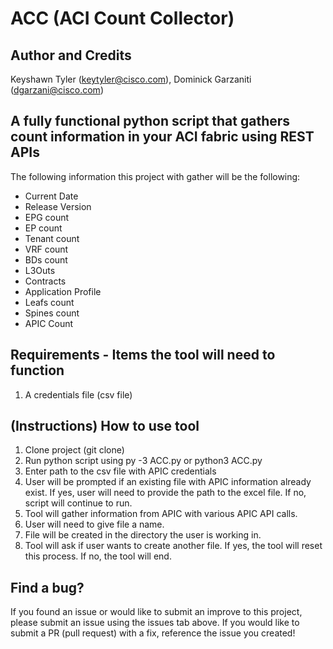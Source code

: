 # ACC (ACI Count Collector) 

## Author and Credits 
Keyshawn Tyler (keytyler@cisco.com), Dominick Garzaniti (dgarzani@cisco.com)

## A fully functional python script that gathers count information in your ACI fabric using REST APIs
The following information this project with gather will be the following:
* Current Date
* Release Version
* EPG count 
* EP count
* Tenant count
* VRF count
* BDs count
* L3Outs
* Contracts
* Application Profile
* Leafs count
* Spines count
* APIC Count

## Requirements - Items the tool will need to function 
1. A credentials file (csv file)

## (Instructions) How to use tool
1. Clone project (git clone)
2. Run python script using py -3 ACC.py or python3 ACC.py 
3. Enter path to the csv file with APIC credentials
4. User will be prompted if an existing file with APIC information already exist. If yes, user will need to provide the path to the excel file. If no, script will continue to run. 
5. Tool will gather information from APIC with various APIC API calls. 
6. User will need to give file a name. 
7. File will be created in the directory the user is working in. 
8. Tool will ask if user wants to create another file. If yes, the tool will reset this process. If no, the tool will end. 


## Find a bug? 

If you found an issue or would like to submit an improve to this project, please submit an issue using the issues tab above. If you would like to submit a PR (pull request) with a fix, reference the issue you created!
